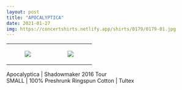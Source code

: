 ```yaml
---
layout: post
title: "APOCALYPTICA"
date: 2021-01-27
img: https://concertshirts.netlify.app/shirts/0179/0179-01.jpg
---
```




<table style="width:100%;"><tr><td style="vertical-align:top;">
      <figure class="tmblr-full" data-orig-height="2048" data-orig-width="1365" data-orig-src="https://concertshirts.netlify.app/shirts/0179/0179-01.jpg"><img src="https://64.media.tumblr.com/792d4a404413a1affd8716d2fb9289c1/08a00506a8b7b6ea-d7/s540x810/da09a69245b4c9706bae1efc4312102ad5deb3e2.jpg" data-orig-height="2048" data-orig-width="1365" data-orig-src="https://concertshirts.netlify.app/shirts/0179/0179-01.jpg"/></figure></td>
    <td style="vertical-align:top;">
      <figure class="tmblr-full" data-orig-height="2048" data-orig-width="1365" data-orig-src="https://concertshirts.netlify.app/shirts/0179/0179-02.jpg"><img src="https://64.media.tumblr.com/fcff068ec68d1f2b78a792f16e762ad5/08a00506a8b7b6ea-74/s540x810/9ffb819c690d6825212f6d4f8cc316aae00056da.jpg" data-orig-height="2048" data-orig-width="1365" data-orig-src="https://concertshirts.netlify.app/shirts/0179/0179-02.jpg"/></figure></td>
  </tr></table><p>
  Apocalyptica | Shadowmaker 2016 Tour<br/>SMALL | 100% Preshrunk Ringspun Cotton | Tultex
</p>
